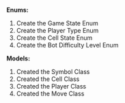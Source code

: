 **Enums:**

1) Create the Game State Enum
2) Create the Player Type Enum
3) Create the Cell State Enum
4) Create the Bot Difficulty Level Enum

**Models:**

1) Created the Symbol Class
2) Created the Cell Class
3) Created the Player Class
4) Created the Move Class